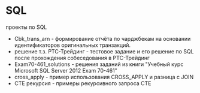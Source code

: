 # SQL
проекты по SQL

- Cbk_trans_arn - формирование отчёта по чарджбекам на основании идентификаторов оригинальных транзакций.
- решение т.з. РТС-Трейдинг - тестовое задание и его решение по SQL после прохождения собеседования в РТС-Трейдинг
- Exam70-461_solutions - решения заданий из книги "Учебный курс Microsoft SQL Server 2012 Exam 70-461"
- cross_apply - пример использования CROSS_APPLY и разница с JOIN
- CTE рекурсия - примеры рекурсивного запроса CTE
